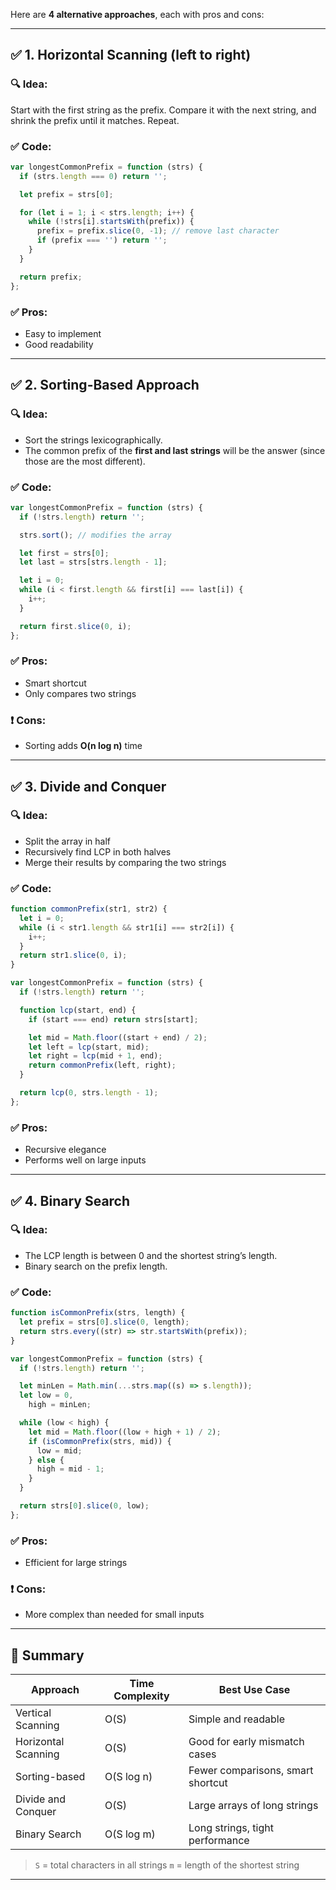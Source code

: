 Here are **4 alternative approaches**, each with pros and cons:

---

## ✅ 1. **Horizontal Scanning** (left to right)

### 🔍 Idea:

Start with the first string as the prefix. Compare it with the next string, and shrink the prefix until it matches. Repeat.

### ✅ Code:

```js
var longestCommonPrefix = function (strs) {
  if (strs.length === 0) return '';

  let prefix = strs[0];

  for (let i = 1; i < strs.length; i++) {
    while (!strs[i].startsWith(prefix)) {
      prefix = prefix.slice(0, -1); // remove last character
      if (prefix === '') return '';
    }
  }

  return prefix;
};
```

### ✅ Pros:

- Easy to implement
- Good readability

---

## ✅ 2. **Sorting-Based Approach**

### 🔍 Idea:

- Sort the strings lexicographically.
- The common prefix of the **first and last strings** will be the answer (since those are the most different).

### ✅ Code:

```js
var longestCommonPrefix = function (strs) {
  if (!strs.length) return '';

  strs.sort(); // modifies the array

  let first = strs[0];
  let last = strs[strs.length - 1];

  let i = 0;
  while (i < first.length && first[i] === last[i]) {
    i++;
  }

  return first.slice(0, i);
};
```

### ✅ Pros:

- Smart shortcut
- Only compares two strings

### ❗ Cons:

- Sorting adds **O(n log n)** time

---

## ✅ 3. **Divide and Conquer**

### 🔍 Idea:

- Split the array in half
- Recursively find LCP in both halves
- Merge their results by comparing the two strings

### ✅ Code:

```js
function commonPrefix(str1, str2) {
  let i = 0;
  while (i < str1.length && str1[i] === str2[i]) {
    i++;
  }
  return str1.slice(0, i);
}

var longestCommonPrefix = function (strs) {
  if (!strs.length) return '';

  function lcp(start, end) {
    if (start === end) return strs[start];

    let mid = Math.floor((start + end) / 2);
    let left = lcp(start, mid);
    let right = lcp(mid + 1, end);
    return commonPrefix(left, right);
  }

  return lcp(0, strs.length - 1);
};
```

### ✅ Pros:

- Recursive elegance
- Performs well on large inputs

---

## ✅ 4. **Binary Search**

### 🔍 Idea:

- The LCP length is between 0 and the shortest string’s length.
- Binary search on the prefix length.

### ✅ Code:

```js
function isCommonPrefix(strs, length) {
  let prefix = strs[0].slice(0, length);
  return strs.every((str) => str.startsWith(prefix));
}

var longestCommonPrefix = function (strs) {
  if (!strs.length) return '';

  let minLen = Math.min(...strs.map((s) => s.length));
  let low = 0,
    high = minLen;

  while (low < high) {
    let mid = Math.floor((low + high + 1) / 2);
    if (isCommonPrefix(strs, mid)) {
      low = mid;
    } else {
      high = mid - 1;
    }
  }

  return strs[0].slice(0, low);
};
```

### ✅ Pros:

- Efficient for large strings

### ❗ Cons:

- More complex than needed for small inputs

---

## 🏁 Summary

| Approach            | Time Complexity | Best Use Case                     |
| ------------------- | --------------- | --------------------------------- |
| Vertical Scanning   | O(S)            | Simple and readable               |
| Horizontal Scanning | O(S)            | Good for early mismatch cases     |
| Sorting-based       | O(S log n)      | Fewer comparisons, smart shortcut |
| Divide and Conquer  | O(S)            | Large arrays of long strings      |
| Binary Search       | O(S log m)      | Long strings, tight performance   |

> `S` = total characters in all strings
> `m` = length of the shortest string

---
